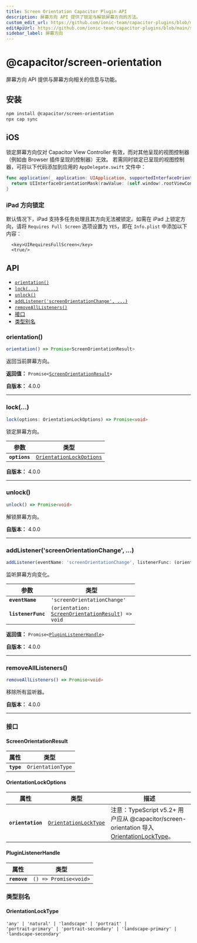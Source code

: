 ```yaml
---
title: Screen Orientation Capacitor Plugin API
description: 屏幕方向 API 提供了锁定与解锁屏幕方向的方法。
custom_edit_url: https://github.com/ionic-team/capacitor-plugins/blob/main/screen-orientation/README.md
editApiUrl: https://github.com/ionic-team/capacitor-plugins/blob/main/screen-orientation/src/definitions.ts
sidebar_label: 屏幕方向
---
```


# @capacitor/screen-orientation

屏幕方向 API 提供与屏幕方向相关的信息与功能。

## 安装

```bash
npm install @capacitor/screen-orientation
npx cap sync
```

## iOS

锁定屏幕方向仅对 Capacitor View Controller 有效，而对其他呈现的视图控制器（例如由 Browser 插件呈现的控制器）无效。
若需同时锁定已呈现的视图控制器，可将以下代码添加到应用的 `AppDelegate.swift` 文件中：

```swift
func application(_ application: UIApplication, supportedInterfaceOrientationsFor window: UIWindow?) -> UIInterfaceOrientationMask {
  return UIInterfaceOrientationMask(rawValue: (self.window!.rootViewController as! CAPBridgeViewController).supportedInterfaceOrientations.rawValue)
}
```

### iPad 方向锁定

默认情况下，iPad 支持多任务处理且其方向无法被锁定。如需在 iPad 上锁定方向，请将 `Requires Full Screen` 选项设置为 `YES`，即在 `Info.plist` 中添加以下内容：

```
  <key>UIRequiresFullScreen</key>
  <true/>
```

## API

<docgen-index>

* [`orientation()`](#orientation)
* [`lock(...)`](#lock)
* [`unlock()`](#unlock)
* [`addListener('screenOrientationChange', ...)`](#addlistenerscreenorientationchange-)
* [`removeAllListeners()`](#removealllisteners)
* [接口](#interfaces)
* [类型别名](#type-aliases)

</docgen-index>

<docgen-api>
<!--Update the source file JSDoc comments and rerun docgen to update the docs below-->

### orientation()

```typescript
orientation() => Promise<ScreenOrientationResult>
```

返回当前屏幕方向。

**返回值：** <code>Promise&lt;<a href="#screenorientationresult">ScreenOrientationResult</a>&gt;</code>

**自版本：** 4.0.0

--------------------


### lock(...)

```typescript
lock(options: OrientationLockOptions) => Promise<void>
```

锁定屏幕方向。

| 参数          | 类型                                                                      |
| ------------- | ------------------------------------------------------------------------- |
| **`options`** | <code><a href="#orientationlockoptions">OrientationLockOptions</a></code> |

**自版本：** 4.0.0

--------------------


### unlock()

```typescript
unlock() => Promise<void>
```

解锁屏幕方向。

**自版本：** 4.0.0

--------------------


### addListener('screenOrientationChange', ...)

```typescript
addListener(eventName: 'screenOrientationChange', listenerFunc: (orientation: ScreenOrientationResult) => void) => Promise<PluginListenerHandle>
```

监听屏幕方向变化。

| 参数               | 类型                                                                                                  |
| ------------------ | ----------------------------------------------------------------------------------------------------- |
| **`eventName`**    | <code>'screenOrientationChange'</code>                                                                |
| **`listenerFunc`** | <code>(orientation: <a href="#screenorientationresult">ScreenOrientationResult</a>) =&gt; void</code> |

**返回值：** <code>Promise&lt;<a href="#pluginlistenerhandle">PluginListenerHandle</a>&gt;</code>

**自版本：** 4.0.0

--------------------


### removeAllListeners()

```typescript
removeAllListeners() => Promise<void>
```

移除所有监听器。

**自版本：** 4.0.0

--------------------


### 接口


#### ScreenOrientationResult

| 属性         | 类型                         |
| ---------- | ---------------------------- |
| **`type`** | <code>OrientationType</code> |


#### OrientationLockOptions

| 属性                 | 类型                                                                | 描述                                                                                                                           |
| ----------------- | ------------------------------------------------------------------- | ------------------------------------------------------------------------------------------------------------------------------------- |
| **`orientation`** | <code><a href="#orientationlocktype">OrientationLockType</a></code> | 注意：TypeScript v5.2+ 用户应从 @capacitor/screen-orientation 导入 <a href="#orientationlocktype">OrientationLockType</a>。 |


#### PluginListenerHandle

| 属性           | 类型                                      |
| ------------ | ----------------------------------------- |
| **`remove`** | <code>() =&gt; Promise&lt;void&gt;</code> |


### 类型别名


#### OrientationLockType

<code>'any' | 'natural' | 'landscape' | 'portrait' | 'portrait-primary' | 'portrait-secondary' | 'landscape-primary' | 'landscape-secondary'</code>

</docgen-api>